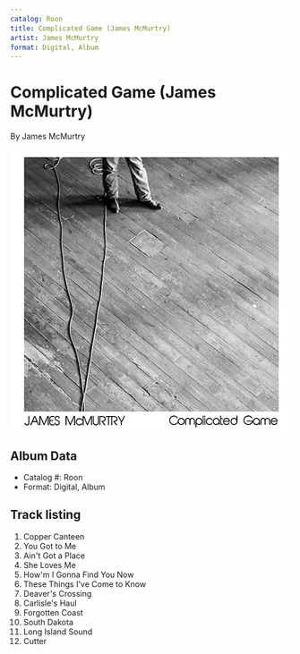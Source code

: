 ```yaml
---
catalog: Roon
title: Complicated Game (James McMurtry)
artist: James McMurtry
format: Digital, Album
---
```


# Complicated Game (James McMurtry)

By James McMurtry

![](../../assets/albumcovers/James_McMurtry-Complicated_Game_James_McMurtry.png)

## Album Data

- Catalog #: Roon
- Format: Digital, Album


## Track listing


1. Copper Canteen
2. You Got to Me
3. Ain't Got a Place
4. She Loves Me
5. How'm I Gonna Find You Now
6. These Things I've Come to Know
7. Deaver's Crossing
8. Carlisle's Haul
9. Forgotten Coast
10. South Dakota
11. Long Island Sound
12. Cutter

